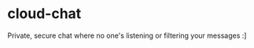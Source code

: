 # cloud-chat
Private, secure chat where no one's listening or filtering your messages :]

<a href="https://www.dropbox.com/s/ajwcluv7clc7a56/demo.mp4?dl=0" title="Demo"></a>
